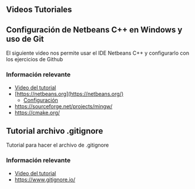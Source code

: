 ## Videos Tutoriales

## Configuración de Netbeans C++ en Windows y uso de Git

El siguiente video nos permite usar el IDE Netbeans C++ y configurarlo con los ejercicios de Github

### Información relevante

- [Video del tutorial](https://youtu.be/S5EMyqVrPO0)
- [https://netbeans.org](https://netbeans.org/)
  - [Configuración](https://netbeans.org/community/releases/80/cpp-setup-instructions.html#mingw)
- https://sourceforge.net/projects/mingw/
- https://cmake.org/

## Tutorial archivo .gitignore

Tutorial para hacer el archivo de .gitignore

### Información relevante

- [Video del tutorial](https://youtu.be/QSRTWwKiavI)
- https://www.gitignore.io/

